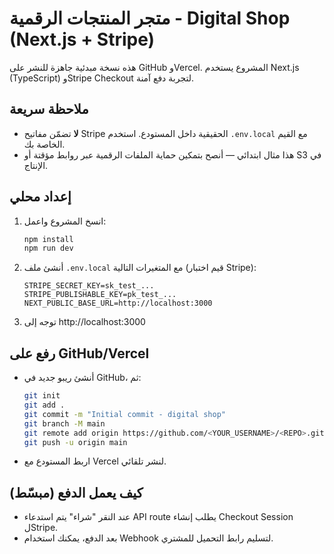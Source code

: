 # متجر المنتجات الرقمية - Digital Shop (Next.js + Stripe)

هذه نسخة مبدئية جاهزة للنشر على GitHub وVercel. المشروع يستخدم Next.js (TypeScript) وStripe Checkout لتجربة دفع آمنة.

## ملاحظة سريعة
- **لا** تضمّن مفاتيح Stripe الحقيقية داخل المستودع. استخدم `.env.local` مع القيم الخاصة بك.
- هذا مثال ابتدائي — أنصح بتمكين حماية الملفات الرقمية عبر روابط مؤقتة أو S3 في الإنتاج.

## إعداد محلي
1. انسخ المشروع واعمل:
   ```bash
   npm install
   npm run dev
   ```
2. أنشئ ملف `.env.local` مع المتغيرات التالية (قيم اختبار Stripe):
   ```
   STRIPE_SECRET_KEY=sk_test_...
   STRIPE_PUBLISHABLE_KEY=pk_test_...
   NEXT_PUBLIC_BASE_URL=http://localhost:3000
   ```
3. توجه إلى http://localhost:3000

## رفع على GitHub/Vercel
- أنشئ ريبو جديد في GitHub، ثم:
  ```bash
  git init
  git add .
  git commit -m "Initial commit - digital shop"
  git branch -M main
  git remote add origin https://github.com/<YOUR_USERNAME>/<REPO>.git
  git push -u origin main
  ```
- اربط المستودع مع Vercel لنشر تلقائي.

## كيف يعمل الدفع (مبسّط)
- عند النقر "شراء" يتم استدعاء API route يطلب إنشاء Checkout Session لStripe.
- بعد الدفع، يمكنك استخدام Webhook لتسليم رابط التحميل للمشتري.

